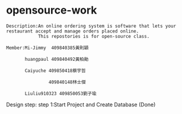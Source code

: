 # opensource-work
    Description:An online ordering system is software that lets your restaurant accept and manage orders placed online.
                This repostories is for open-source class.
    
    Member:Mi-Jimmy  409840385黃則穎

           huangpaul 409840492黃柏勛

           Caiyuche 409850418蔡宇哲

                    409840148林士傑

           Liuliu910323 409850053劉子瑜
           

Design step:
    step 1:Start Project and Create Database (Done)          
           

